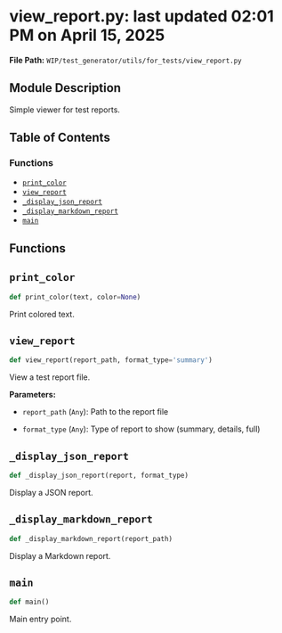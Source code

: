 # view_report.py: last updated 02:01 PM on April 15, 2025

**File Path:** `WIP/test_generator/utils/for_tests/view_report.py`

## Module Description

Simple viewer for test reports.

## Table of Contents

### Functions

- [`print_color`](#print_color)
- [`view_report`](#view_report)
- [`_display_json_report`](#_display_json_report)
- [`_display_markdown_report`](#_display_markdown_report)
- [`main`](#main)

## Functions

## `print_color`

```python
def print_color(text, color=None)
```

Print colored text.

## `view_report`

```python
def view_report(report_path, format_type='summary')
```

View a test report file.

**Parameters:**

- `report_path` (`Any`): Path to the report file

- `format_type` (`Any`): Type of report to show (summary, details, full)

## `_display_json_report`

```python
def _display_json_report(report, format_type)
```

Display a JSON report.

## `_display_markdown_report`

```python
def _display_markdown_report(report_path)
```

Display a Markdown report.

## `main`

```python
def main()
```

Main entry point.
